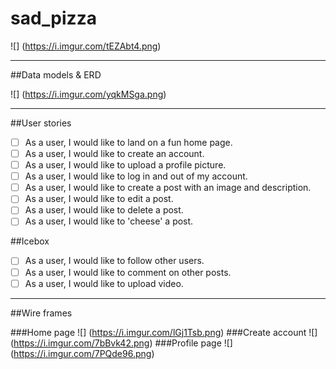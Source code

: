 # sad_pizza
![] (https://i.imgur.com/tEZAbt4.png)
________________________________________
##Data models & ERD

![] (https://i.imgur.com/yqkMSga.png)
________________________________________
##User stories

- [ ] As a user, I would like to land on a fun home page.
- [ ] As a user, I would like to create an account.
- [ ] As a user, I would like to upload a profile picture.
- [ ] As a user, I would like to log in and out of my account.
- [ ] As a user, I would like to create a post with an image and description.
- [ ] As a user, I would like to edit a post.
- [ ] As a user, I would like to delete a post.
- [ ] As a user, I would like to 'cheese' a post.

##Icebox

- [ ] As a user, I would like to follow other users.
- [ ] As a user, I would like to comment on other posts.
- [ ] As a user, I would like to upload video.

________________________________________
##Wire frames

###Home page
![] (https://i.imgur.com/lGj1Tsb.png)
###Create account
![] (https://i.imgur.com/7bBvk42.png)
###Profile page
![] (https://i.imgur.com/7PQde96.png)
